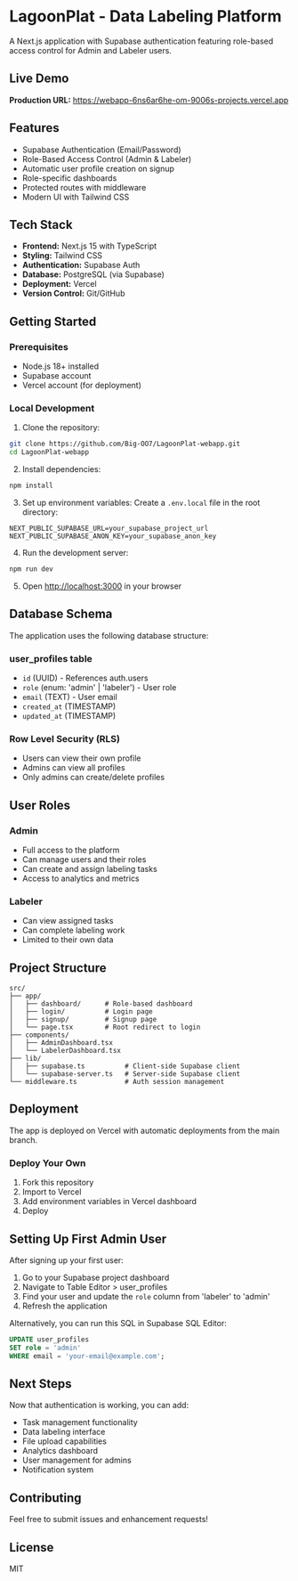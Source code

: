 # LagoonPlat - Data Labeling Platform

A Next.js application with Supabase authentication featuring role-based access control for Admin and Labeler users.

## Live Demo

**Production URL:** https://webapp-6ns6ar6he-om-9006s-projects.vercel.app

## Features

- Supabase Authentication (Email/Password)
- Role-Based Access Control (Admin & Labeler)
- Automatic user profile creation on signup
- Role-specific dashboards
- Protected routes with middleware
- Modern UI with Tailwind CSS

## Tech Stack

- **Frontend:** Next.js 15 with TypeScript
- **Styling:** Tailwind CSS
- **Authentication:** Supabase Auth
- **Database:** PostgreSQL (via Supabase)
- **Deployment:** Vercel
- **Version Control:** Git/GitHub

## Getting Started

### Prerequisites

- Node.js 18+ installed
- Supabase account
- Vercel account (for deployment)

### Local Development

1. Clone the repository:
```bash
git clone https://github.com/Big-OO7/LagoonPlat-webapp.git
cd LagoonPlat-webapp
```

2. Install dependencies:
```bash
npm install
```

3. Set up environment variables:
Create a `.env.local` file in the root directory:
```env
NEXT_PUBLIC_SUPABASE_URL=your_supabase_project_url
NEXT_PUBLIC_SUPABASE_ANON_KEY=your_supabase_anon_key
```

4. Run the development server:
```bash
npm run dev
```

5. Open [http://localhost:3000](http://localhost:3000) in your browser

## Database Schema

The application uses the following database structure:

### user_profiles table
- `id` (UUID) - References auth.users
- `role` (enum: 'admin' | 'labeler') - User role
- `email` (TEXT) - User email
- `created_at` (TIMESTAMP)
- `updated_at` (TIMESTAMP)

### Row Level Security (RLS)
- Users can view their own profile
- Admins can view all profiles
- Only admins can create/delete profiles

## User Roles

### Admin
- Full access to the platform
- Can manage users and their roles
- Can create and assign labeling tasks
- Access to analytics and metrics

### Labeler
- Can view assigned tasks
- Can complete labeling work
- Limited to their own data

## Project Structure

```
src/
├── app/
│   ├── dashboard/      # Role-based dashboard
│   ├── login/          # Login page
│   ├── signup/         # Signup page
│   └── page.tsx        # Root redirect to login
├── components/
│   ├── AdminDashboard.tsx
│   └── LabelerDashboard.tsx
├── lib/
│   ├── supabase.ts          # Client-side Supabase client
│   └── supabase-server.ts   # Server-side Supabase client
└── middleware.ts            # Auth session management
```

## Deployment

The app is deployed on Vercel with automatic deployments from the main branch.

### Deploy Your Own

1. Fork this repository
2. Import to Vercel
3. Add environment variables in Vercel dashboard
4. Deploy

## Setting Up First Admin User

After signing up your first user:

1. Go to your Supabase project dashboard
2. Navigate to Table Editor > user_profiles
3. Find your user and update the `role` column from 'labeler' to 'admin'
4. Refresh the application

Alternatively, you can run this SQL in Supabase SQL Editor:
```sql
UPDATE user_profiles
SET role = 'admin'
WHERE email = 'your-email@example.com';
```

## Next Steps

Now that authentication is working, you can add:
- Task management functionality
- Data labeling interface
- File upload capabilities
- Analytics dashboard
- User management for admins
- Notification system

## Contributing

Feel free to submit issues and enhancement requests!

## License

MIT

